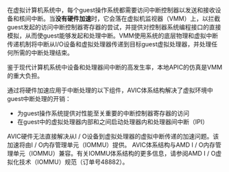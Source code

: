 
在虚拟计算机系统中，每个guest操作系统都需要访问中断控制器以发送和接收设备和核间中断。当**没有硬件加速**时，它会落在虚拟机监视器（VMM）上，以拦截guest发起的访问中断控制器寄存器的尝试，并提供对控制器系统编程接口的直接模拟，从而使guest能够发起和处理中断。VMM使用系统的底层物理和虚拟中断传递机制将中断从I/O设备和虚拟处理器传递到目标guest虚拟处理器，并处理任何所需的中断处理结束。

鉴于现代计算机系统中设备和处理器间中断的高发生率，本地APIC的仿真是VMM的重大负担。

通过将硬件加速应用于中断处理的以下组件，AVIC体系结构解决了虚拟环境中guest中断处理的开销：

* 为guest操作系统提供对性能至关重要的中断控制器寄存器的访问
* 在guest中的虚拟处理器内部和之间启动处理器内和处理器间中断（IPI）

AVIC硬件无法直接解决从I / O设备到虚拟处理器的虚拟中断传递的加速问题。该加速将由I / O内存管理单元（IOMMU）提供。 AVIC体系结构与AMD I / O内存管理单元（IOMMU）兼容。有关IOMMU体系结构的更多信息，请参阅AMD I / O虚拟化技术（IOMMU）规范（订单号48882）。